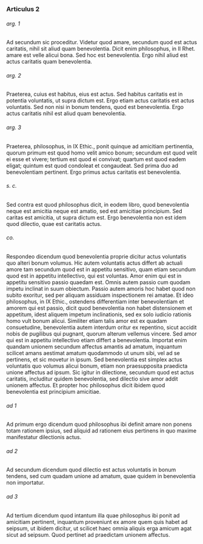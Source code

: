 ### Articulus 2

###### arg. 1
Ad secundum sic proceditur. Videtur quod amare, secundum quod est actus caritatis, nihil sit aliud quam benevolentia. Dicit enim philosophus, in II Rhet. amare est velle alicui bona. Sed hoc est benevolentia. Ergo nihil aliud est actus caritatis quam benevolentia.

###### arg. 2
Praeterea, cuius est habitus, eius est actus. Sed habitus caritatis est in potentia voluntatis, ut supra dictum est. Ergo etiam actus caritatis est actus voluntatis. Sed non nisi in bonum tendens, quod est benevolentia. Ergo actus caritatis nihil est aliud quam benevolentia.

###### arg. 3
Praeterea, philosophus, in IX Ethic., ponit quinque ad amicitiam pertinentia, quorum primum est quod homo velit amico bonum; secundum est quod velit ei esse et vivere; tertium est quod ei convivat; quartum est quod eadem eligat; quintum est quod condoleat et congaudeat. Sed prima duo ad benevolentiam pertinent. Ergo primus actus caritatis est benevolentia.

###### s. c.
Sed contra est quod philosophus dicit, in eodem libro, quod benevolentia neque est amicitia neque est amatio, sed est amicitiae principium. Sed caritas est amicitia, ut supra dictum est. Ergo benevolentia non est idem quod dilectio, quae est caritatis actus.

###### co.
Respondeo dicendum quod benevolentia proprie dicitur actus voluntatis quo alteri bonum volumus. Hic autem voluntatis actus differt ab actuali amore tam secundum quod est in appetitu sensitivo, quam etiam secundum quod est in appetitu intellectivo, qui est voluntas. Amor enim qui est in appetitu sensitivo passio quaedam est. Omnis autem passio cum quodam impetu inclinat in suum obiectum. Passio autem amoris hoc habet quod non subito exoritur, sed per aliquam assiduam inspectionem rei amatae. Et ideo philosophus, in IX Ethic., ostendens differentiam inter benevolentiam et amorem qui est passio, dicit quod benevolentia non habet distensionem et appetitum, idest aliquem impetum inclinationis, sed ex solo iudicio rationis homo vult bonum alicui. Similiter etiam talis amor est ex quadam consuetudine, benevolentia autem interdum oritur ex repentino, sicut accidit nobis de pugilibus qui pugnant, quorum alterum vellemus vincere. Sed amor qui est in appetitu intellectivo etiam differt a benevolentia. Importat enim quandam unionem secundum affectus amantis ad amatum, inquantum scilicet amans aestimat amatum quodammodo ut unum sibi, vel ad se pertinens, et sic movetur in ipsum. Sed benevolentia est simplex actus voluntatis quo volumus alicui bonum, etiam non praesupposita praedicta unione affectus ad ipsum. Sic igitur in dilectione, secundum quod est actus caritatis, includitur quidem benevolentia, sed dilectio sive amor addit unionem affectus. Et propter hoc philosophus dicit ibidem quod benevolentia est principium amicitiae.

###### ad 1
Ad primum ergo dicendum quod philosophus ibi definit amare non ponens totam rationem ipsius, sed aliquid ad rationem eius pertinens in quo maxime manifestatur dilectionis actus.

###### ad 2
Ad secundum dicendum quod dilectio est actus voluntatis in bonum tendens, sed cum quadam unione ad amatum, quae quidem in benevolentia non importatur.

###### ad 3
Ad tertium dicendum quod intantum illa quae philosophus ibi ponit ad amicitiam pertinent, inquantum proveniunt ex amore quem quis habet ad seipsum, ut ibidem dicitur, ut scilicet haec omnia aliquis erga amicum agat sicut ad seipsum. Quod pertinet ad praedictam unionem affectus.

